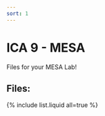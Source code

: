 ```yaml
---
sort: 1
---
```


# ICA 9 - MESA

Files for your MESA Lab!

## Files:
{% include list.liquid all=true %}